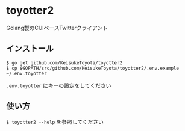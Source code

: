 # toyotter2

Golang製のCUIベースTwitterクライアント

## インストール

```
$ go get github.com/KeisukeToyota/toyotter2
$ cp $GOPATH/src/github.com/KeisukeToyota/toyotter2/.env.example ~/.env.toyotter 
```

`.env.toyotter` にキーの設定をしてください

## 使い方
`$ toyotter2 --help` を参照してください
